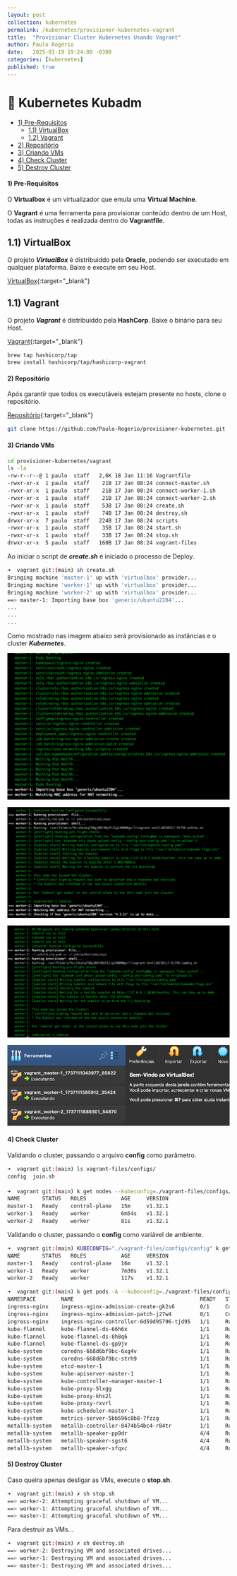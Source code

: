 ```yaml
---
layout: post
collection: kubernetes
permalink: /kubernetes/provisioner-kubernetes-vagrant
title:  "Provisionar Cluster Kubernetes Usando Vagrant"
author: Paulo Rogério
date:   2025-01-19 19:24:00 -0300
categories: [kubernetes]
published: true
---
```


# 🚀 Kubernetes Kubadm

- [1) Pre-Requisitos](#1-pre-requisitos)
  - [1.1) VirtualBox](#11-virtualbox)
  - [1.2) Vagrant](#12-vagrant)
- [2) Repositório](#2-repositório)
- [3) Criando VMs](#3-criando-vms)
- [4) Check Cluster](#4-check-cluster)
- [5) Destroy Cluster](#5-destroy-cluster)

#### 1) Pre-Requisitos

O **Virtualbox** é um virtualizador que emula uma **Virtual Machine**.

O **Vagrant** é uma ferramenta para provisionar conteúdo dentro de um Host, todas as instruções é realizada dentro do **Vagrantfile**.

## 1.1) VirtualBox

O projeto ***VirtualBox*** é distribuiddo pela **Oracle**, podendo ser executado em qualquer plataforma. Baixe e execute em seu Host. 

[VirtualBox](https://www.virtualbox.org/){:target="_blank"}

## 1.1) Vagrant

O projeto ***Vagrant*** é distribuiddo pela **HashCorp**. Baixe o binário para seu Host.

[Vagrant](https://www.vagrantup.com/){:target="_blank"}

```bash
brew tap hashicorp/tap
brew install hashicorp/tap/hashicorp-vagrant
```

#### 2) Repositório

Após garantir que todos os executáveis estejam presente no hosts, clone o repositório.

[Repositório](https://github.com/Paulo-Rogerio/provisioner-kubernetes){:target="_blank"}

```bash
git clone https://github.com/Paulo-Rogerio/provisioner-kubernetes.git
```

#### 3) Criando VMs

```bash
cd provisioner-kubernetes/vagrant
ls -la
-rw-r--r--@ 1 paulo  staff   2,6K 18 Jan 11:16 Vagrantfile
-rwxr-xr-x  1 paulo  staff    21B 17 Jan 08:24 connect-master.sh
-rwxr-xr-x  1 paulo  staff    21B 17 Jan 08:24 connect-worker-1.sh
-rwxr-xr-x  1 paulo  staff    21B 17 Jan 08:24 connect-worker-2.sh
-rwxr-xr-x  1 paulo  staff    53B 17 Jan 08:24 create.sh
-rwxr-xr-x  1 paulo  staff    74B 17 Jan 08:24 destroy.sh
drwxr-xr-x  7 paulo  staff   224B 17 Jan 08:24 scripts
-rwxr-xr-x  1 paulo  staff    35B 17 Jan 08:24 start.sh
-rwxr-xr-x  1 paulo  staff    33B 17 Jan 08:24 stop.sh
drwxr-xr-x  5 paulo  staff   160B 17 Jan 08:24 vagrant-files
```

Ao iniciar o script de ***create.sh*** é iniciado o processo de Deploy.

```bash
➜  vagrant git:(main) sh create.sh
Bringing machine 'master-1' up with 'virtualbox' provider...
Bringing machine 'worker-1' up with 'virtualbox' provider...
Bringing machine 'worker-2' up with 'virtualbox' provider...
==> master-1: Importing base box 'generic/ubuntu2204'...
...
...
...
```

Como mostrado nas imagem abaixo será provisionado as instâncias e o cluster ***Kubernetes***.

![alt text](/images/kubernetes/provisioner-kubernetes-vagrant/01-vagrant.png)

![alt text](/images/kubernetes/provisioner-kubernetes-vagrant/02-vagrant.png)

![alt text](/images/kubernetes/provisioner-kubernetes-vagrant/03-vagrant.png)

![alt text](/images/kubernetes/provisioner-kubernetes-vagrant/04-vagrant.png)


#### 4) Check Cluster

Validando o cluster, passando o arquivo **config** como parâmetro.

```bash
➜  vagrant git:(main) ls vagrant-files/configs/
config  join.sh

➜  vagrant git:(main) k get nodes --kubeconfig=./vagrant-files/configs/config
NAME       STATUS   ROLES           AGE     VERSION
master-1   Ready    control-plane   15m     v1.32.1
worker-1   Ready    worker          6m54s   v1.32.1
worker-2   Ready    worker          81s     v1.32.1
```

Validando o cluster, passando o **config** como variável de ambiente.

```bash
➜  vagrant git:(main) KUBECONFIG="./vagrant-files/configs/config" k get nodes
NAME       STATUS   ROLES           AGE     VERSION
master-1   Ready    control-plane   16m     v1.32.1
worker-1   Ready    worker          7m30s   v1.32.1
worker-2   Ready    worker          117s    v1.32.1 
```

```bash
➜  vagrant git:(main) k get pods -A --kubeconfig=./vagrant-files/configs/config
NAMESPACE        NAME                                        READY   STATUS      RESTARTS   AGE
ingress-nginx    ingress-nginx-admission-create-gk2s6        0/1     Completed   0          14m
ingress-nginx    ingress-nginx-admission-patch-j27w4         0/1     Completed   0          14m
ingress-nginx    ingress-nginx-controller-6d59d95796-tjd95   1/1     Running     0          14m
kube-flannel     kube-flannel-ds-66h6x                       1/1     Running     0          2m35s
kube-flannel     kube-flannel-ds-8h8q6                       1/1     Running     0          8m8s
kube-flannel     kube-flannel-ds-gp9jv                       1/1     Running     0          16m
kube-system      coredns-668d6bf9bc-6xg4v                    1/1     Running     0          16m
kube-system      coredns-668d6bf9bc-strh9                    1/1     Running     0          16m
kube-system      etcd-master-1                               1/1     Running     0          16m
kube-system      kube-apiserver-master-1                     1/1     Running     0          16m
kube-system      kube-controller-manager-master-1            1/1     Running     0          16m
kube-system      kube-proxy-5lxgg                            1/1     Running     0          2m35s
kube-system      kube-proxy-khs2l                            1/1     Running     0          8m8s
kube-system      kube-proxy-rxvrl                            1/1     Running     0          16m
kube-system      kube-scheduler-master-1                     1/1     Running     0          16m
kube-system      metrics-server-5bb596c8b8-7fzzg             1/1     Running     0          16m
metallb-system   metallb-controller-8474b54bc4-r84tr         1/1     Running     0          15m
metallb-system   metallb-speaker-pp9dr                       4/4     Running     0          15m
metallb-system   metallb-speaker-sgst6                       4/4     Running     0          7m26s
metallb-system   metallb-speaker-xfqxc                       4/4     Running     0          112s
```

#### 5) Destroy Cluster

Caso queira apenas desligar as VMs, execute o **stop.sh**.

```bash
➜  vagrant git:(main) ✗ sh stop.sh
==> worker-2: Attempting graceful shutdown of VM...
==> worker-1: Attempting graceful shutdown of VM...
==> master-1: Attempting graceful shutdown of VM...
```

Para destruir as VMs...

```bash
➜  vagrant git:(main) ✗ sh destroy.sh
==> worker-2: Destroying VM and associated drives...
==> worker-1: Destroying VM and associated drives...
==> master-1: Destroying VM and associated drives...
```

